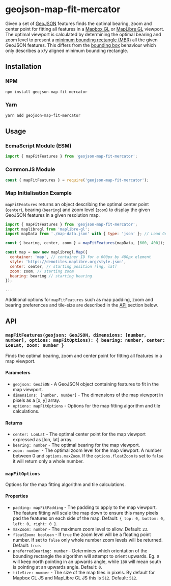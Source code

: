 # geojson-map-fit-mercator

Given a set of [GeoJSON](https://geojson.org/) features finds the optimal bearing, zoom and center point for fitting all features in a 
[Mapbox GL](https://docs.mapbox.com/mapbox-gl-js/guides) or [MapLibre GL](https://maplibre.org/) viewport. The optimal 
viewport is calculated by determining the optimal bearing and zoom level to present a 
[minimum bounding rectangle (MBR)](https://en.wikipedia.org/wiki/Minimum_bounding_rectangle) all the given GeoJSON 
features. This differs from the [bounding box](https://docs.mapbox.com/help/glossary/bounding-box/)
behaviour which only describes a x/y aligned minimum bounding rectangle.

## Installation

### NPM

```bash   
npm install geojson-map-fit-mercator
```

### Yarn

```bash
yarn add geojson-map-fit-mercator
```

## Usage

### EcmaScript Module (ESM)

```javascript
import { mapFitFeatures } from 'geojson-map-fit-mercator';
```

### CommonJS Module

```javascript
const { mapFitFeatures } = require('geojson-map-fit-mercator');
```

### Map Initialisation Example

`mapFitFeatures` returns an object describing the optimal center point (`center`), bearing (`bearing`) and zoom level 
(`zoom`) to display the given GeoJSON features in a given resolution map.

```javascript
import { mapFitFeatures } from 'geojson-map-fit-mercator';
import maplibregl from 'maplibre-gl';
import mapData from './map-data.json' with { type: 'json' }; // Load GeoJSON data

const { bearing, center, zoom } = mapFitFeatures(mapData, [600, 400]);

const map = new new maplibregl.Map({
  container: 'map', // container ID for a 600px by 400px element
  style: 'https://demotiles.maplibre.org/style.json',
  center: center, // starting position [lng, lat]
  zoom: zoom, // starting zoom
  bearing: bearing // starting bearing
});

...
```

Additional options for `mapFitFeatures` such as map padding, zoom and bearing preferences and tile-size 
are described in the [API](#api) section below. 

## API

### `mapFitFeatures(geojson: GeoJSON, dimensions: [number, number], options: mapFitOptions): { bearing: number, center: LonLat, zoom: number }`

Finds the optimal bearing, zoom and center point for fitting all features in a map viewport.

#### Parameters

- `geojson: GeoJSON` - A GeoJSON object containing features to fit in the map viewport.
- `dimensions: [number, number]` - The dimensions of the map viewport in pixels as a [x, y] array.
- `options: mapFitOptions` - Options for the map fitting algorithm and tile calculations.

#### Returns

- `center: LonLat` - The optimal center point for the map viewport expressed as [lon, lat] array.
- `bearing: number` - The optimal bearing for the map viewport.
- `zoom: number` - The optimal zoom level for the map viewport. A number between 0 and `options.maxZoom`. If the `options.floatZoom` is set to `false` it will return only a whole number. 

### `mapFitOptions`

Options for the map fitting algorithm and tile calculations.

#### Properties

- `padding: mapFitPadding` - The padding to apply to the map viewport. The feature fitting will scale the map down to ensure this many pixels pad the features on each side of the map. Default: `{ top: 0, bottom: 0, left: 0, right: 0 }`.
- `maxZoom: number` - The maximum zoom level to allow. Default: `23`.
- `floatZoom: boolean` - If `true` the zoom level will be a floating point number. If set to `false` only whole number zoom levels will be returned. Default: `true`.
- `preferredBearing: number` - Determines which orientation of the bounding rectangle the algorithm will attempt to orient upwards. Eg. `0` will keep north pointing in an upwards angle, while `180` will mean south is pointing at an upwards angle. Default: `0`.
- `tileSize: number` - The size of the map tiles in pixels. By default for Mapbox GL JS and MapLibre GL JS this is `512`. Default: `512`.










